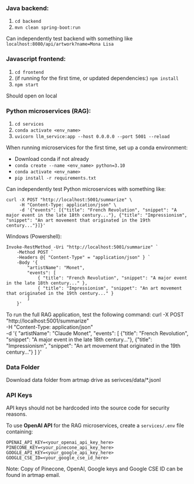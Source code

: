 ### Java backend:
1. `cd backend`
2. `mvn clean spring-boot:run`

Can independently test backend with something like `localhost:8080/api/artwork?name=Mona Lisa`


### Javascript frontend:
1. `cd frontend`
2. (if running for the first time, or updated dependencies:) `npm install`
3. `npm start`

Should open on local


### Python microservices (RAG):
1. `cd services`
2. `conda activate <env_name>`
3. `uvicorn llm_service:app --host 0.0.0.0 --port 5001 --reload`

When running microservices for the first time, set up a conda environment:
- Download conda if not already
- `conda create --name <env_name> python=3.10`
- `conda activate <env_name>`
- `pip install -r requirements.txt`

Can independently test Python microservices with something like:
```
curl -X POST "http://localhost:5001/summarize" \
     -H "Content-Type: application/json" \
     -d '{"events": [{"title": "French Revolution", "snippet": "A major event in the late 18th century..."}, {"title": "Impressionism", "snippet": "An art movement that originated in the 19th century..."}]}'
```
Windows (Powershell):
```
Invoke-RestMethod -Uri "http://localhost:5001/summarize" `
    -Method POST `
    -Headers @{ "Content-Type" = "application/json" } `
    -Body '{
        "artistName": "Monet",
        "events": [
            { "title": "French Revolution", "snippet": "A major event in the late 18th century..." },
            { "title": "Impressionism", "snippet": "An art movement that originated in the 19th century..." }
        ]
    }'
```


To run the full RAG application, test the following command:
curl -X POST "http://localhost:5001/summarize" \
     -H "Content-Type: application/json" \
     -d '{
            "artistName": "Claude Monet",
            "events": [
                {"title": "French Revolution", "snippet": "A major event in the late 18th century..."},
                {"title": "Impressionism", "snippet": "An art movement that originated in the 19th century..."}
            ]
         }'

### Data Folder
Download data folder from artmap drive as serivces/data/*.jsonl

### API Keys
API keys should not be hardcoded into the source code for security reasons.

To use **OpenAI API** for the RAG microservices, create a `services/.env` file containing:
```
OPENAI_API_KEY=<your_openai_api_key_here>
PINECONE_KEY=<your_pinecone_api_key_here>
GOOGLE_API_KEY=<your_google_api_key_here>
GOOGLE_CSE_ID=<your_google_cse_id_here>
```
Note: Copy of Pinecone, OpenAI, Google keys and Google CSE ID can be found in artmap email.
